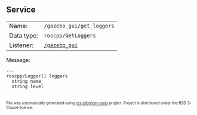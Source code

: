 <!--
File was automatically generated using 'ros-diagram-tools' project.
Project is distributed under the BSD 3-Clause license.
-->

## Service


|     |     |
| --- | --- |
| Name: | `/gazebo_gui/get_loggers` |
| Data type: | `roscpp/GetLoggers` |
| Listener: | [`/gazebo_gui`](n__gazebo_gui.md) |

Message:
```
---
roscpp/Logger[] loggers
  string name
  string level

```



</br>
<font size="1">
File was automatically generated using <a href="https://github.com/anetczuk/ros-diagram-tools"><i>ros-diagram-tools</i></a> project.
Project is distributed under the BSD 3-Clause license.
</font>
